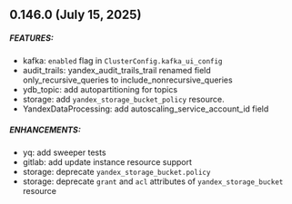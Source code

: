 ## 0.146.0 (July 15, 2025)

##### FEATURES:
* kafka: `enabled` flag in `ClusterConfig.kafka_ui_config`
* audit_trails: yandex_audit_trails_trail renamed field only_recursive_queries to include_nonrecursive_queries
* ydb_topic: add autopartitioning for topics
* storage: add `yandex_storage_bucket_policy` resource.
* YandexDataProcessing: add autoscaling_service_account_id field

##### ENHANCEMENTS:
* yq: add sweeper tests
* gitlab: add update instance resource support
* storage: deprecate `yandex_storage_bucket.policy`
* storage: deprecate `grant` and `acl` attributes of `yandex_storage_bucket` resource




